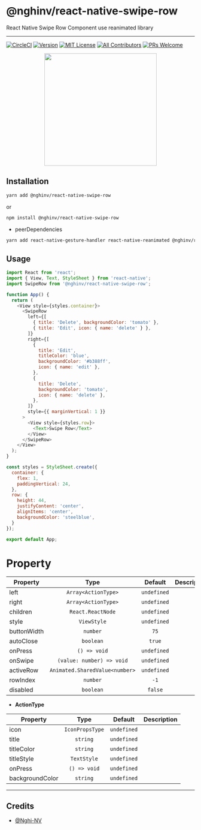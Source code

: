 # @nghinv/react-native-swipe-row

React Native Swipe Row Component use reanimated library

---

[![CircleCI](https://circleci.com/gh/nghinv-software/react-native-swipe-row.svg?style=svg)](https://circleci.com/gh/nghinv-software/react-native-swipe-row)
[![Version][version-badge]][package]
[![MIT License][license-badge]][license]
[![All Contributors][all-contributors-badge]][all-contributors]
[![PRs Welcome][prs-welcome-badge]][prs-welcome]

<p align="center">
<img src="./assets/demo.gif" width="300"/>
</p>

## Installation

```sh
yarn add @nghinv/react-native-swipe-row
```

or 

```sh
npm install @nghinv/react-native-swipe-row
```

- peerDependencies

```sh
yarn add react-native-gesture-handler react-native-reanimated @nghinv/react-native-icons
```

## Usage

```js
import React from 'react';
import { View, Text, StyleSheet } from 'react-native';
import SwipeRow from '@nghinv/react-native-swipe-row';

function App() {
  return (
    <View style={styles.container}>
      <SwipeRow
        left={[
          { title: 'Delete', backgroundColor: 'tomato' },
          { title: 'Edit', icon: { name: 'delete' } },
        ]}
        right={[
          {
            title: 'Edit',
            titleColor: 'blue',
            backgroundColor: '#b388ff',
            icon: { name: 'edit' },
          },
          {
            title: 'Delete',
            backgroundColor: 'tomato',
            icon: { name: 'delete' },
          },
        ]}
        style={{ marginVertical: 1 }}
      >
        <View style={styles.row}>
          <Text>Swipe Row</Text>
        </View>
      </SwipeRow>
    </View>
  );
}

const styles = StyleSheet.create({
  container: {
    flex: 1,
    paddingVertical: 24,
  },
  row: {
    height: 44,
    justifyContent: 'center',
    alignItems: 'center',
    backgroundColor: 'steelblue',
  }
});

export default App;
```

# Property

| Property | Type | Default | Description |
|----------|:----:|:-------:|-------------|
| left | `Array<ActionType>` | `undefined` |  |
| right | `Array<ActionType>` | `undefined` |  |
| children | `React.ReactNode` | `undefined` |  |
| style | `ViewStyle` | `undefined` |  |
| buttonWidth | `number` | `75` |  |
| autoClose | `boolean` | `true` |  |
| onPress | `() => void` | `undefined` |  |
| onSwipe | `(value: number) => void` | `undefined` |  |
| activeRow | `Animated.SharedValue<number>` | `undefined` |  |
| rowIndex | `number` | `-1` |  |
| disabled | `boolean` | `false` |  |


- **ActionType**

| Property | Type | Default | Description |
|----------|:----:|:-------:|-------------|
| icon | `IconPropsType` | `undefined` |  |
| title | `string` | `undefined` |  |
| titleColor | `string` | `undefined` |  |
| titleStyle | `TextStyle` | `undefined` |  |
| onPress | `() => void` | `undefined` |  |
| backgroundColor | `string` | `undefined` |  |

---
## Credits

- [@Nghi-NV](https://github.com/Nghi-NV)

[version-badge]: https://img.shields.io/npm/v/@nghinv/react-native-swipe-row.svg?style=flat-square
[package]: https://www.npmjs.com/package/@nghinv/react-native-swipe-row
[license-badge]: https://img.shields.io/npm/l/@nghinv/react-native-swipe-row.svg?style=flat-square
[license]: https://opensource.org/licenses/MIT
[all-contributors-badge]: https://img.shields.io/badge/all_contributors-1-orange.svg?style=flat-square
[all-contributors]: #contributors
[prs-welcome-badge]: https://img.shields.io/badge/PRs-welcome-brightgreen.svg?style=flat-square
[prs-welcome]: http://makeapullrequest.com
